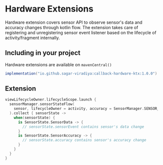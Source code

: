 # Hardware Extensions

Hardware extension covers sensor API to observe sensor's data and accuracy changes through kotlin flow. The extension takes care of registering and unregistering sensor event listener based on the lifecycle of activity/fragment internally.

## Including in your project

Hardware extensions are available on `mavenCentral()`

```groovy
implementation("io.github.sagar-viradiya:callback-hardware-ktx:1.0.0")
```

## Extension

```kotlin
viewLifecycleOwner.lifecycleScope.launch {
  sensorManager.sensorStateFlow(
    sensor, lifecycleOwner = activity, accuracy = SensorManager.SENSOR_DELAY_NORMAL
  ).collect { sensorState -> 
    when(sensorState) {
      is SensorState.SensorData -> {
        // sensorState.sensorEvent contains sensor's data change
      }
      is SensorState.SensorAccuracy -> {
        // sensorState.accuracy contains sensor's accuracy change
      }
    }
  }
}
```
